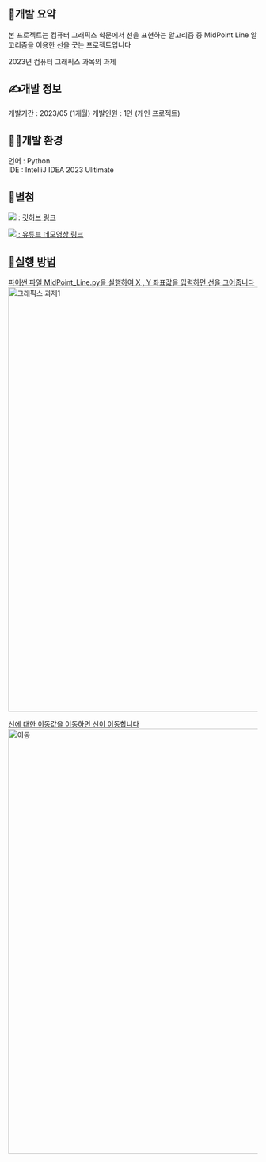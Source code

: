 ## 🙂개발 요약
<p>
  본 프로젝트는 컴퓨터 그래픽스 학문에서 선을 표현하는 알고리즘 중 MidPoint Line 알고리즘을 이용한 선을 긋는 프로젝트입니다 <br>
  
  2023년 컴퓨터 그래픽스 과목의 과제<br>
</p>

## ✍️개발 정보
<p>
  개발기간 : 2023/05 (1개월)
  개발인원 : 1인 (개인 프로젝트)
</p>

## 👨‍💻개발 환경
<p>
  언어 : Python <br>
  IDE : IntelliJ IDEA 2023 Ulitimate <br>
</p>

## 🛶별첨
<img src="https://img.shields.io/badge/GitHub-181717?style=flat-square&logo=GitHub&logoColor=white"/> : <a href = "https://github.com/mingki1242/MidPoint_Line.git"> 깃허브 링크 <br>


<img src = "https://img.shields.io/badge/Youtube-ff0000?style=flat-square&logo=youtube&link=https://www.youtube.com/c/kyleschool"/> : <a href = "https://youtu.be/xIz7WrN8Coc"> 유튜브 데모영상 링크 <br>

## 🎈실행 방법
<p>
  파이썬 파일 MidPoint_Line.py을 실행하여 X , Y 좌표값을 입력하면 선을 그어줍니다<br>
  <img width="857" alt="그래픽스 과제1" src="https://github.com/mingki1242/MidPoint_Line/assets/86062121/5cf7329f-b998-4d0d-a0e7-5830f83c4cff">

  선에 대한 이동값을 이동하면 선이 이동합니다<br>
  <img width="858" alt="이동 " src="https://github.com/mingki1242/MidPoint_Line/assets/86062121/0b75a544-35c9-4230-b2f6-0284ff2a7548">

</p>
